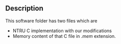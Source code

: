 ## Description
  This software folder has two files which are
  
- NTRU C implementation with our modifications
- Memory content of that C file in *.mem* extension.  
